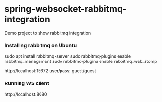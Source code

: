 # spring-websocket-rabbitmq-integration
Demo project to show rabbitmq integration

### Installing rabbitmq on Ubuntu
sudo apt install rabbitmq-server
sudo rabbitmq-plugins enable rabbitmq_management
sudo rabbitmq-plugins enable rabbitmq_web_stomp

http://localhost:15672
user/pass: guest/guest

### Running WS client
http://localhost:8080


